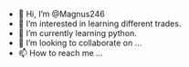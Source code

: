- 👋 Hi, I’m @Magnus246
- 👀 I’m interested in learning different trades.
- 🌱 I’m currently learning python.
- 💞️ I’m looking to collaborate on ...
- 📫 How to reach me ...

<!---
Magnus246/Magnus246 is a ✨ special ✨ repository because its `README.md` (this file) appears on your GitHub profile.
You can click the Preview link to take a look at your changes.
--->
